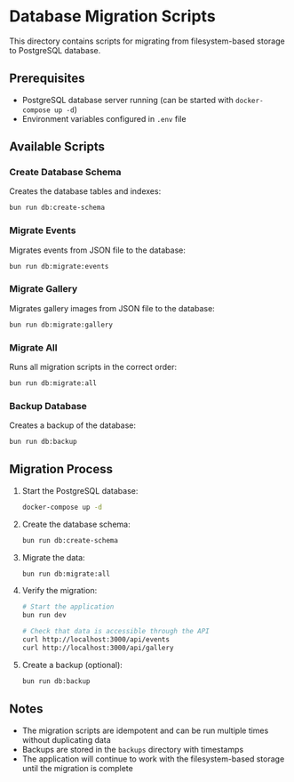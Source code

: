 # Database Migration Scripts

This directory contains scripts for migrating from filesystem-based storage to PostgreSQL database.

## Prerequisites

- PostgreSQL database server running (can be started with `docker-compose up -d`)
- Environment variables configured in `.env` file

## Available Scripts

### Create Database Schema

Creates the database tables and indexes:

```bash
bun run db:create-schema
```

### Migrate Events

Migrates events from JSON file to the database:

```bash
bun run db:migrate:events
```

### Migrate Gallery

Migrates gallery images from JSON file to the database:

```bash
bun run db:migrate:gallery
```

### Migrate All

Runs all migration scripts in the correct order:

```bash
bun run db:migrate:all
```

### Backup Database

Creates a backup of the database:

```bash
bun run db:backup
```

## Migration Process

1. Start the PostgreSQL database:
   ```bash
   docker-compose up -d
   ```

2. Create the database schema:
   ```bash
   bun run db:create-schema
   ```

3. Migrate the data:
   ```bash
   bun run db:migrate:all
   ```

4. Verify the migration:
   ```bash
   # Start the application
   bun run dev
   
   # Check that data is accessible through the API
   curl http://localhost:3000/api/events
   curl http://localhost:3000/api/gallery
   ```

5. Create a backup (optional):
   ```bash
   bun run db:backup
   ```

## Notes

- The migration scripts are idempotent and can be run multiple times without duplicating data
- Backups are stored in the `backups` directory with timestamps
- The application will continue to work with the filesystem-based storage until the migration is complete